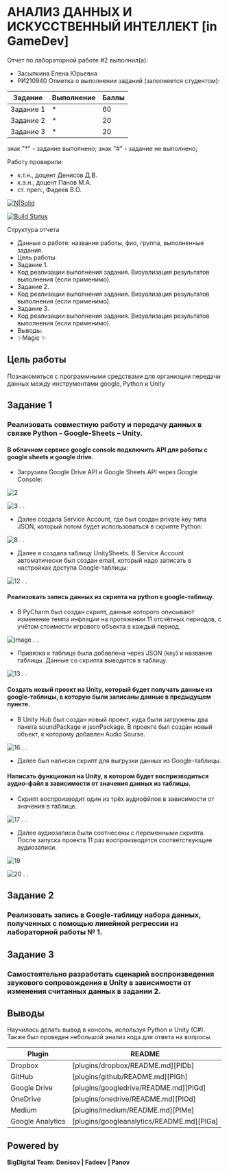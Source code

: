 # АНАЛИЗ ДАННЫХ И ИСКУССТВЕННЫЙ ИНТЕЛЛЕКТ [in GameDev]
Отчет по лабораторной работе #2 выполнил(а):
- Засыпкина Елена Юрьевна
- РИ210940
Отметка о выполнении заданий (заполняется студентом):

| Задание | Выполнение | Баллы |
| ------ | ------ | ------ |
| Задание 1 | * | 60 |
| Задание 2 | * | 20 |
| Задание 3 | * | 20 |

знак "*" - задание выполнено; знак "#" - задание не выполнено;

Работу проверили:
- к.т.н., доцент Денисов Д.В.
- к.э.н., доцент Панов М.А.
- ст. преп., Фадеев В.О.

[![N|Solid](https://cldup.com/dTxpPi9lDf.thumb.png)](https://nodesource.com/products/nsolid)

[![Build Status](https://travis-ci.org/joemccann/dillinger.svg?branch=master)](https://travis-ci.org/joemccann/dillinger)

Структура отчета

- Данные о работе: название работы, фио, группа, выполненные задания.
- Цель работы.
- Задание 1.
- Код реализации выполнения задания. Визуализация результатов выполнения (если применимо).
- Задание 2.
- Код реализации выполнения задания. Визуализация результатов выполнения (если применимо).
- Задание 3.
- Код реализации выполнения задания. Визуализация результатов выполнения (если применимо).
- Выводы.
- ✨Magic ✨

## Цель работы
Познакомиться с программными средствами для организции передачи данных между инструментами google, Python и Unity
## Задание 1
### Реализовать совместную работу и передачу данных в связке Python - Google-Sheets – Unity.
#### В облачном сервисе google console подключить API для работы с google sheets и google drive.
- Загрузила Google Drive API и Google Sheets API через Google Console:

![2](https://user-images.githubusercontent.com/102030455/194774453-9cef50d5-4553-4c27-ba0e-5645a2aa1700.jpg)


![3](https://user-images.githubusercontent.com/102030455/194774440-228d3793-1e32-4a08-98db-7dc7033c0c38.jpg)
.
.
- Далее создала Service Account, где был создан private key типа JSON, который потом будет использоваться в скрипте Python:

![8](https://user-images.githubusercontent.com/102030455/194774533-3a10072f-f9e6-4947-9711-6daead4c93ce.jpg)
.
.
- Далее я создала таблицу UnitySheets. В Service Account автоматически был создан email, который надо записать в настройках доступа Google-таблицы:

![12](https://user-images.githubusercontent.com/102030455/194774827-7138c906-2267-4cf0-bda3-a6579b8ec809.jpg)
.
.

#### Реализовать запись данных из скрипта на python в google-таблицу.
- В PyCharm был создан скрипт, данные которого описывают изменение темпа инфляции на протяжении 11 отсчётных периодов, с учётом стоимости игрового объекта в каждый период.

![image](https://user-images.githubusercontent.com/102030455/194774989-5f40357b-01b1-4b40-b360-fdf7c74f0e55.png)
.
.
- Привязка к таблице была добавлена через JSON (key) и название таблицы. Данные со скрипта выводятся в таблицу.

![13](https://user-images.githubusercontent.com/102030455/194775234-18e4a3e3-c30e-4093-92e3-227b1af59314.jpg)
.
.
#### Создать новый проект на Unity, который будет получать данные из google-таблицы, в которую были записаны данные в предыдущем пункте.
- В Unity Hub был создан новый проект, куда были загружены два пакета soundPackage и jsonPackage. В проекте был создан новый объект, к которому добавлен Audio Sourse.

![16](https://user-images.githubusercontent.com/102030455/194775502-ebed0714-0e5e-4f21-bbfe-7f8084eddd3f.jpg)
.
.
- Далее был написан скрипт для выгрузки данных из Google-таблицы.
#### Написать функционал на Unity, в котором будет воспризводиться аудио-файл в зависимости от значения данных из таблицы.
- Скрипт воспроизводит один из трёх аудиофйлов в зависимости от значения в таблице.

![17](https://user-images.githubusercontent.com/102030455/194775674-2b5d215a-897a-4dc8-b82a-16233229ecf7.jpg)
.
.
- Далее аудиозаписи были соотнесены с переменными скрипта. После запуска проекта 11 раз воспроизводятся соответствующие аудиозаписи.

![19](https://user-images.githubusercontent.com/102030455/194775799-1f06b805-bcbe-4833-b2e1-df5524fc441f.jpg)

![20](https://user-images.githubusercontent.com/102030455/194775814-b2680154-cf13-44d6-a2a7-5bb5ebeaf277.jpg)
.
.

## Задание 2
### Реализовать запись в Google-таблицу набора данных, полученных с помощью линейной регрессии из лабораторной работы № 1.


## Задание 3
### Самостоятельно разработать сценарий воспроизведения звукового сопровождения в Unity в зависимости от изменения считанных данных в задании 2.



## Выводы

Научилась делать вывод в консоль, используя Python и Unity (C#). Также был проведен небольшой анализ кода для ответа на вопросы.

| Plugin | README |
| ------ | ------ |
| Dropbox | [plugins/dropbox/README.md][PlDb] |
| GitHub | [plugins/github/README.md][PlGh] |
| Google Drive | [plugins/googledrive/README.md][PlGd] |
| OneDrive | [plugins/onedrive/README.md][PlOd] |
| Medium | [plugins/medium/README.md][PlMe] |
| Google Analytics | [plugins/googleanalytics/README.md][PlGa] |

## Powered by

**BigDigital Team: Denisov | Fadeev | Panov**
